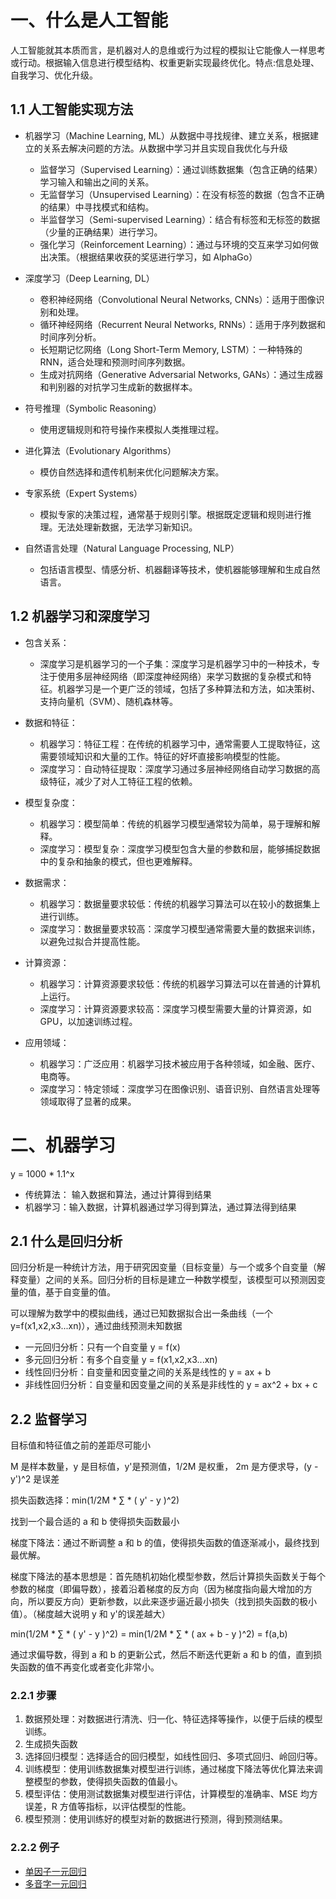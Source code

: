 # 一、什么是人工智能

人工智能就其本质而言，是机器对人的息维或行为过程的模拟让它能像人一样思考或行动。根据输入信息进行模型结构、权重更新实现最终优化。特点:信息处理、自我学习、优化升级。

## 1.1 人工智能实现方法

- 机器学习（Machine Learning, ML）从数据中寻找规律、建立关系，根据建立的关系去解决问题的方法。从数据中学习并且实现自我优化与升级

  - 监督学习（Supervised Learning）：通过训练数据集（包含正确的结果）学习输入和输出之间的关系。
  - 无监督学习（Unsupervised Learning）：在没有标签的数据（包含不正确的结果）中寻找模式和结构。
  - 半监督学习（Semi-supervised Learning）：结合有标签和无标签的数据（少量的正确结果）进行学习。
  - 强化学习（Reinforcement Learning）：通过与环境的交互来学习如何做出决策。（根据结果收获的奖惩进行学习，如 AlphaGo）

- 深度学习（Deep Learning, DL）

  - 卷积神经网络（Convolutional Neural Networks, CNNs）：适用于图像识别和处理。
  - 循环神经网络（Recurrent Neural Networks, RNNs）：适用于序列数据和时间序列分析。
  - 长短期记忆网络（Long Short-Term Memory, LSTM）：一种特殊的 RNN，适合处理和预测时间序列数据。
  - 生成对抗网络（Generative Adversarial Networks, GANs）：通过生成器和判别器的对抗学习生成新的数据样本。

- 符号推理（Symbolic Reasoning）

  - 使用逻辑规则和符号操作来模拟人类推理过程。

- 进化算法（Evolutionary Algorithms）

  - 模仿自然选择和遗传机制来优化问题解决方案。

- 专家系统（Expert Systems）

  - 模拟专家的决策过程，通常基于规则引擎。根据既定逻辑和规则进行推理。无法处理新数据，无法学习新知识。

- 自然语言处理（Natural Language Processing, NLP）

  - 包括语言模型、情感分析、机器翻译等技术，使机器能够理解和生成自然语言。

## 1.2 机器学习和深度学习

- 包含关系：

  - 深度学习是机器学习的一个子集：深度学习是机器学习中的一种技术，专注于使用多层神经网络（即深度神经网络）来学习数据的复杂模式和特征。机器学习是一个更广泛的领域，包括了多种算法和方法，如决策树、支持向量机（SVM）、随机森林等。

- 数据和特征：

  - 机器学习：特征工程：在传统的机器学习中，通常需要人工提取特征，这需要领域知识和大量的工作。特征的好坏直接影响模型的性能。
  - 深度学习：自动特征提取：深度学习通过多层神经网络自动学习数据的高级特征，减少了对人工特征工程的依赖。

- 模型复杂度：

  - 机器学习：模型简单：传统的机器学习模型通常较为简单，易于理解和解释。
  - 深度学习：模型复杂：深度学习模型包含大量的参数和层，能够捕捉数据中的复杂和抽象的模式，但也更难解释。

- 数据需求：

  - 机器学习：数据量要求较低：传统的机器学习算法可以在较小的数据集上进行训练。
  - 深度学习：数据量要求较高：深度学习模型通常需要大量的数据来训练，以避免过拟合并提高性能。

- 计算资源：

  - 机器学习：计算资源要求较低：传统的机器学习算法可以在普通的计算机上运行。
  - 深度学习：计算资源要求较高：深度学习模型需要大量的计算资源，如 GPU，以加速训练过程。

- 应用领域：
  - 机器学习：广泛应用：机器学习技术被应用于各种领域，如金融、医疗、电商等。
  - 深度学习：特定领域：深度学习在图像识别、语音识别、自然语言处理等领域取得了显著的成果。

# 二、机器学习

y = 1000 \* 1.1^x

- 传统算法： 输入数据和算法，通过计算得到结果
- 机器学习：输入数据，计算机器通过学习得到算法，通过算法得到结果

## 2.1 什么是回归分析

回归分析是一种统计方法，用于研究因变量（目标变量）与一个或多个自变量（解释变量）之间的关系。回归分析的目标是建立一种数学模型，该模型可以预测因变量的值，基于自变量的值。

可以理解为数学中的模拟曲线，通过已知数据拟合出一条曲线（一个 y=f(x1,x2,x3...xn)），通过曲线预测未知数据

- 一元回归分析：只有一个自变量 y = f(x)
- 多元回归分析：有多个自变量 y = f(x1,x2,x3...xn)
- 线性回归分析：自变量和因变量之间的关系是线性的 y = ax + b
- 非线性回归分析：自变量和因变量之间的关系是非线性的 y = ax^2 + bx + c

## 2.2 监督学习

目标值和特征值之前的差距尽可能小

M 是样本数量，y 是目标值，y'是预测值，1/2M 是权重， 2m 是方便求导，(y - y')^2 是误差

损失函数选择：min(1/2M \* ∑ \* ( y' - y )^2)

找到一个最合适的 a 和 b 使得损失函数最小

梯度下降法：通过不断调整 a 和 b 的值，使得损失函数的值逐渐减小，最终找到最优解。

梯度下降法的基本思想是：首先随机初始化模型参数，然后计算损失函数关于每个参数的梯度（即偏导数），接着沿着梯度的反方向（因为梯度指向最大增加的方向，所以要反方向）更新参数，以此来逐步逼近最小损失（找到损失函数的极小值）。（梯度越大说明 y 和 y'的误差越大）

min(1/2M \* ∑ \* ( y' - y )^2) = min(1/2M \* ∑ \* ( ax + b - y )^2) = f(a,b)

通过求偏导数，得到 a 和 b 的更新公式，然后不断迭代更新 a 和 b 的值，直到损失函数的值不再变化或者变化非常小。

### 2.2.1 步骤

1. 数据预处理：对数据进行清洗、归一化、特征选择等操作，以便于后续的模型训练。
2. 生成损失函数
3. 选择回归模型：选择适合的回归模型，如线性回归、多项式回归、岭回归等。
4. 训练模型：使用训练数据集对模型进行训练，通过梯度下降法等优化算法来调整模型的参数，使得损失函数的值最小。
5. 模型评估：使用测试数据集对模型进行评估，计算模型的准确率、MSE 均方误差，R 方值等指标，以评估模型的性能。
6. 模型预测：使用训练好的模型对新的数据进行预测，得到预测结果。

### 2.2.2 例子

- [单因子一元回归](/sl/line.py)
- [多音字一元回归](/sl/mutil.py)
